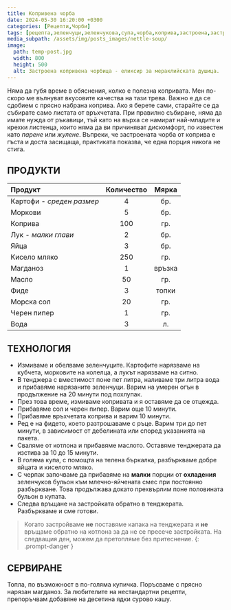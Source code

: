 ```yaml
---
title: Копривена чорба
date: 2024-05-30 16:20:00 +0300
categories: [Рецепти,Чорби]
tags: [рецепта,зеленчуци,зеленчукова,супа,чорба,коприва,застроена,застройка,пролет]   # TAG names should always be lowercase
media_subpath: /assets/img/posts_images/nettle-soup/
image:
  path: temp-post.jpg
  width: 800
  height: 500
  alt: Застроена копривена чорбица - еликсир за мераклийската душица.
---
```


Няма да губя време в обяснения, колко е полезна копривата. Мен по-скоро ме вълнуват вкусовите качества на тази трева. Важно е да се сдобием с прясно набрана коприва. Ако я берете сами, старайте се да събирате само листата от връхчетата. При правилно събиране, няма да имате нужда от ръкавици, тъй като на върха се намират най-младите и крехки листенца, които няма да ви причиняват дискомфорт, по известен като *парене* или *жулене*. Въпреки, че застроената чорба от коприва е гъста и доста засищаща, практиката показва, че една порция никога не стига.

## **ПРОДУКТИ**

| Продукт                    |Количество  |Мярка   |
|:---------------------------|:----------:|:------:|
|Картофи - *среден размер*   |4           |бр.     |
|Моркови                     |5           |бр.     |
|Коприва                     |100         |гр.     |
|Лук - *малки глави*         |2           |бр.     |
|Яйца                        |3           |бр.     |
|Кисело мляко                |250         |гр.     |
|Магданоз                    |1           |връзка  |
|Масло                       |50          |гр.     |
|Фиде                        |3           |топки   |
|Морска сол                  |20          |гр.     |
|Черен пипер                 |1           |гр.     |
|Вода                        |3           |л.      |

## **ТЕХНОЛОГИЯ**

- Измиваме и обелваме зеленчуците. Картофите нарязваме на кубчета, морковите на колелца, а лукът нарязваме на ситно.
- В тенджера с вместимост поне пет литра, наливаме три литра вода и прибавяме нарязаните зеленчуци. Варим на умерен огън в продължение на 20 минути под похлупак.
- През това време, измиваме копривата и я оставяме да се отцежда.
- Прибавяме сол и черен пипер. Варим още 10 минути.
- Прибавяме връхчетата коприва и варим 10 минути.
- Ред е на фидето, което разтрошаваме с ръце. Варим три до пет минути, в зависимост от дебелината или според указанията на пакета.
- Сваляме от котлона и прибавяме маслото. Оставяме тенджерата да изстива за 10 до 15 минути.
- В голяма купа, с помощта на телена бъркалка, разбъркваме добре яйцата и киселото мляко.
- С черпак започваме да прибавяме на **малки** порции от **охладения** зеленчуков бульон към млечно-яйчената смес при постоянно разбъркване. Това продължава докато прехвърлим поне половината бульон в купата.
- Следва връщане на застройката обратно в тенджерата. Разбъркваме и сме готови.

> Когато застройваме **не** поставяме капака на тенджерата и **не** връщаме обратно на котлона за да не се пресече застройката. На следващия ден, можем да претопляме без притеснение.
{: .prompt-danger }

## **СЕРВИРАНЕ**

Топла, по възможност в по-голяма купичка. Поръсваме с прясно нарязан магданоз. За любителите на нестандартни рецепти, препоръчвам добавяне на десетина ядки сурово кашу.
